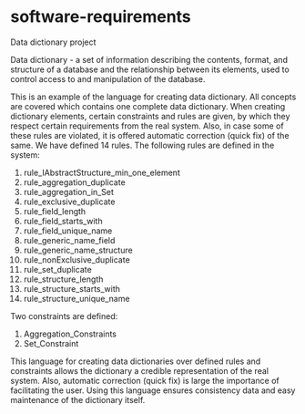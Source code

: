 # software-requirements
Data dictionary project

Data dictionary - a set of information describing the contents, format, and structure of a database and the relationship between its elements, used to control access to and manipulation of the database.

This is an example of the language for creating data dictionary. All concepts are covered which contains one complete data dictionary. When creating dictionary elements, certain constraints and rules are given, by which they respect certain requirements from the real system. Also, in case some of these rules are violated, it is offered automatic correction (quick fix) of the same. We have defined 14 rules. The following rules are defined in the system:

1. rule_IAbstractStructure_min_one_element
2. rule_aggregation_duplicate
3. rule_aggregation_in_Set
4. rule_exclusive_duplicate
5. rule_field_length
6. rule_field_starts_with
7. rule_field_unique_name
8. rule_generic_name_field
9. rule_generic_name_structure
10. rule_nonExclusive_duplicate
11. rule_set_duplicate
12. rule_structure_length
13. rule_structure_starts_with
14. rule_structure_unique_name

Two constraints are defined:

1) Aggregation_Constraints
2) Set_Constraint

This language for creating data dictionaries over defined rules and constraints allows the dictionary a credible representation of the real system. Also, automatic correction (quick fix) is large
the importance of facilitating the user. Using this language ensures consistency data and easy maintenance of the dictionary itself.
